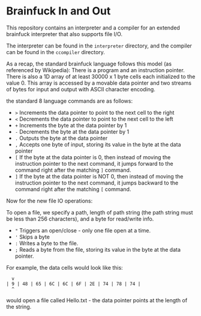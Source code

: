 # Brainfuck In and Out

This repository contains an interpreter and a compiler for
an extended brainfuck interpreter that also supports file
I/O.

The interpreter can be found in the `interpreter` directory,
and the compiler can be found in the `ccompiler` directory.

As a recap, the standard brainfuck language follows this
model (as referenced by Wikipedia): There is a program
and an instruction pointer. There is also a 1D array of
at least 30000 x 1 byte cells each initialized to the
value 0. This array is accessed by a movable data pointer
and two streams of bytes for input and output with ASCII
character encoding.

the standard 8 language commands are as follows:
- `>` Increments the data pointer to point to the next
cell to the right
- `<` Decrements the data pointer to point to the next
cell to the left
- `+` Increments the byte at the data pointer by 1
- `-` Decrements the byte at the data pointer by 1
- `.` Outputs the byte at the data pointer
- `,` Accepts one byte of input, storing its value in
the byte at the data pointer
- `[` If the byte at the data pointer is 0, then instead
of moving the instruction pointer to the next command, it
jumps forward to the command right after the matching `]`
command.
- `]` If the byte at the data pointer is NOT 0, then
instead of moving the instruction pointer to the next
command, it jumps backward to the command right after the
matching `[` command.

Now for the new file IO operations:

To open a file, we specify a path, length of path string
(the path string must be less than 256 characters), and
a byte for read/write info.

- `"` Triggers an open/close - only one file open at a time.
- `'` Skips a byte
- `:` Writes a byte to the file.
- `;` Reads a byte from the file, storing its value in
the byte at the data pointer.

For example, the data cells would look like this:
```
  v
| 9 | 48 | 65 | 6C | 6C | 6F | 2E | 74 | 78 | 74 |
  ^
```
would open a file called Hello.txt - the data pointer
points at the length of the string.


